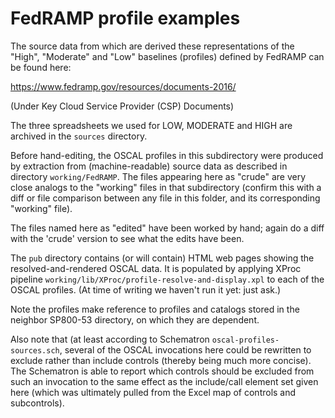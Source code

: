 # FedRAMP profile examples

The source data from which are derived these representations of the "High", "Moderate" and "Low" baselines (profiles) defined by FedRAMP can be found here:

https://www.fedramp.gov/resources/documents-2016/

(Under Key Cloud Service Provider (CSP) Documents)

The three spreadsheets we used for LOW, MODERATE and HIGH are archived in the `sources` directory.

Before hand-editing, the OSCAL profiles in this subdirectory were produced by extraction from (machine-readable) source data as described in directory `working/FedRAMP`. The files appearing here as "crude" are very close analogs to the "working" files in that subdirectory (confirm this with a diff or file comparison between any file in this folder, and its corresponding "working" file).

The files named here as "edited" have been worked by hand; again do a diff with the 'crude' version to see what the edits have been.

The `pub` directory contains (or will contain) HTML web pages showing the resolved-and-rendered OSCAL data. It is populated by applying XProc pipeline `working/lib/XProc/profile-resolve-and-display.xpl` to each of the OSCAL profiles. (At time of writing we haven't run it yet: just ask.)

Note the profiles make reference to profiles and catalogs stored in the neighbor SP800-53 directory, on which they are dependent.

Also note that (at least according to Schematron `oscal-profiles-sources.sch`, several of the OSCAL invocations here could be rewritten to exclude rather than include controls (thereby being much more concise). The Schematron is able to report which controls should be excluded from such an invocation to the same effect as the include/call element set given here (which was ultimately pulled from the Excel map of controls and subcontrols).
